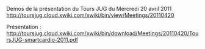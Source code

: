 Demos de la présentation du Tours JUG du Mercredi 20 avril 2011  
http://toursjug.cloud.xwiki.com/xwiki/bin/view/Meetings/20110420

Présentation :  
http://toursjug.cloud.xwiki.com/xwiki/bin/download/Meetings/20110420/ToursJUG-smartcardio-2011.pdf